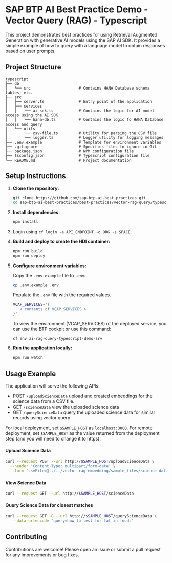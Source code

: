 # SAP BTP AI Best Practice Demo - Vector Query (RAG) - Typescript

This project demonstrates best practices for using Retrieval Augmented Generation with generative AI models using the SAP AI SDK. It provides a simple example of how to query with a language model to obtain responses based on user prompts.

## Project Structure

```
typescript
├── db
│   └── src                     # Contains HANA Database schema tables, etc.
├── src
│   ├── server.ts               # Entry point of the application
│   ├── services
│   │   └── ai-sdk.ts           # Contains the logic for AI model access using the AI SDK
│   │   └── hana-db.ts          # Contains the logic fo HANA Database access and query
│   └── utils
│       └── csv-file.ts         # Utility for parsing the CSV file
│       └── logger.ts           # Logger utility for logging messages
├── .env.example                # Template for environment variables
├── .gitignore                  # Specifies files to ignore in Git
├── package.json                # NPM configuration file
├── tsconfig.json               # TypeScript configuration file
└── README.md                   # Project documentation
```

## Setup Instructions

1. **Clone the repository:**

   ```bash
   git clone https://github.com/sap-btp-ai-best-practices.git
   cd sap-btp-ai-best-practices/best-practices/vector-rag-query/typescript
   ```

2. **Install dependencies:**

   ```bash
   npm install
   ```

3. Login using `cf login -a API_ENDPOINT -o ORG -s SPACE`.

4. **Build and deploy to create the HDI container:**
   ```bash
   npm run build
   npm run deploy
   ```

5. **Configure environment variables:**

   Copy the `.env.example` file to `.env`:

   ```bash
   cp .env.example .env
   ```

   Populate the `.env` file with the required values.

   ```bash
   VCAP_SERVICES='{
      < contents of VCAP_SERVICES >
   }'
   ```

   To view the environment (VCAP_SERVICES) of the deployed service, you can use the BTP cockpit or use this command:

   ```
   cf env ai-rag-query-typescript-demo-srv
   ```
  
6. **Run the application locally:**

   ```bash
   npm run watch
   ```

## Usage Example

The application will serve the following APIs:

 - POST `/uploadScienceData` upload and created embeddings for the science data from a CSV file.
 - GET `/scienceData` view the uploaded science data
 - GET `/queryScienceData` query the uploaded science data for similar records using vector query

For local deployment, set `$SAMPLE_HOST` as `localhost:3000`. For remote deployment, set `$SAMPLE_HOST` as the value returned from the deployment step (and you will need to change it to https).

#### Upload Science Data

```bash
curl --request POST --url http://$SAMPLE_HOST/uploadScienceData \
  --header 'Content-Type: multipart/form-data' \
  --form 'csvFile=@../../vector-rag-embedding/sample_files/science-data-sample.csv'
```

#### View Science Data

```bash
curl --request GET --url http://$SAMPLE_HOST/scienceData
```

#### Query Science Data for closest matches

```bash
curl --request GET -G --url http://$SAMPLE_HOST/queryScienceData \
   --data-urlencode 'query=how to test for fat in foods'
```

## Contributing

Contributions are welcome! Please open an issue or submit a pull request for any improvements or bug fixes.
